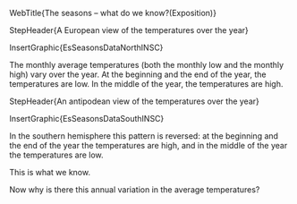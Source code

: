 WebTitle{The seasons &ndash; what do we know?(Exposition)}

StepHeader{A European view of the temperatures over the year}

InsertGraphic{EsSeasonsDataNorthINSC}

The monthly average temperatures (both the monthly low and the monthly high) vary over the year. At the beginning and the end of the year, the temperatures are low. In the middle of the year, the temperatures are high.

StepHeader{An antipodean view of the temperatures over the year}

InsertGraphic{EsSeasonsDataSouthINSC}

In the southern hemisphere this pattern is reversed: at the beginning and the end of the year the temperatures are high, and in the middle of the year the temperatures are low.

This is what we know.

Now why is there this annual variation in the average temperatures?

